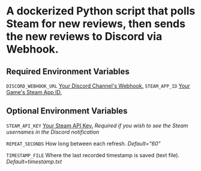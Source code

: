 # A dockerized Python script that polls Steam for new reviews, then sends the new reviews to Discord via Webhook.

## Required Environment Variables
`DISCORD_WEBHOOK_URL` [Your Discord Channel's Webhook.](https://support.discord.com/hc/en-us/articles/228383668-Intro-to-Webhooks)
`STEAM_APP_ID` [Your Game's Steam App ID.](https://steamdb.info/apps/)

## Optional Environment Variables
`STEAM_API_KEY` [Your Steam API Key.](https://steamcommunity.com/dev/apikey)
*Required if you wish to see the Steam usernames in the Discord notification*

`REPEAT_SECONDS` How long between each refresh.
*Default="60"*

`TIMESTAMP_FILE` Where the last recorded timestamp is saved (text file).
*Default=timestamp.txt*